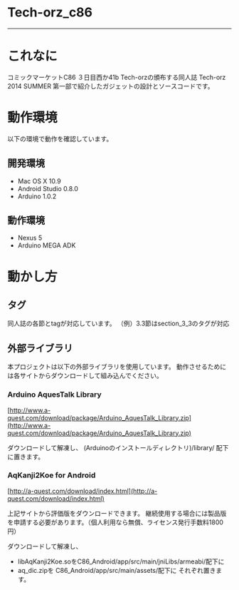 Tech-orz_c86
============

***

# これなに

コミックマーケットC86 ３日目西か41b Tech-orzの頒布する同人誌
Tech-orz 2014 SUMMER 第一部で紹介したガジェットの設計とソースコードです。

# 動作環境

以下の環境で動作を確認しています。

## 開発環境

* Mac OS X 10.9
* Android Studio 0.8.0
* Arduino 1.0.2

## 動作環境

* Nexus 5
* Arduino MEGA ADK


# 動かし方

## タグ
同人誌の各節とtagが対応しています。
（例）3.3節はsection_3_3のタグが対応

## 外部ライブラリ
本プロジェクトは以下の外部ライブラリを使用しています。
動作させるためには各サイトからダウンロードして組み込んでください。


### Arduino AquesTalk Library

[http://www.a-quest.com/download/package/Arduino_AquesTalk_Library.zip](http://www.a-quest.com/download/package/Arduino_AquesTalk_Library.zip)

ダウンロードして解凍し、
(Arduinoのインストールディレクトリ)/library/
配下に置きます。

### AqKanji2Koe for Android

[http://a-quest.com/download/index.html](http://a-quest.com/download/index.html)

上記サイトから評価版をダウンロードできます。
継続使用する場合には製品版を申請する必要があります。（個人利用なら無償、ライセンス発行手数料1800円）

ダウンロードして解凍し、
* libAqKanji2Koe.soをC86_Android/app/src/main/jniLibs/armeabi/配下に
* aq_dic.zipを C86_Android/app/src/main/assets/配下に
それぞれ置きます。




